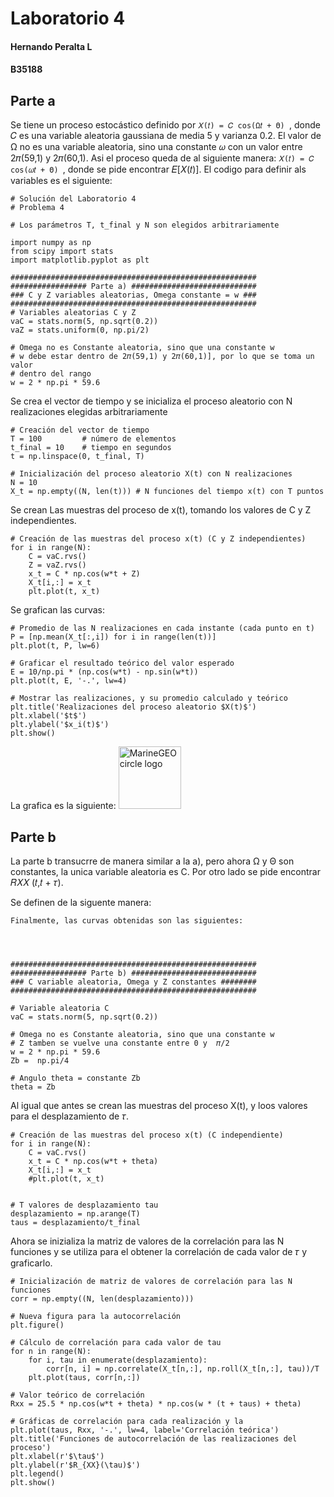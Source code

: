 # Laboratorio 4
#### Hernando Peralta L
#### B35188
## Parte a
Se tiene un proceso estocástico definido por ```𝑋(𝑡) = 𝐶 cos(Ω𝑡 + Θ) ```, donde 𝐶 es una variable aleatoria gaussiana de media 5 y varianza 0.2. El valor de Ω no es una variable aleatoria, sino una constante 𝜔 con un valor entre 2𝜋(59,1) y 2𝜋(60,1). Asi el proceso queda de al siguiente manera: ```𝑋(𝑡) = 𝐶 cos(𝜔𝑡 + Θ) ```, donde se pide encontrar 𝐸[𝑋(𝑡)].
El codigo para definir als variables es el siguiente:
```
# Solución del Laboratorio 4
# Problema 4

# Los parámetros T, t_final y N son elegidos arbitrariamente

import numpy as np
from scipy import stats
import matplotlib.pyplot as plt

#######################################################
################# Parte a) ############################
### C y Z variables aleatorias, Omega constante = w ###
#######################################################
# Variables aleatorias C y Z
vaC = stats.norm(5, np.sqrt(0.2))
vaZ = stats.uniform(0, np.pi/2)

# Omega no es Constante aleatoria, sino que una constante w
# w debe estar dentro de 2𝜋(59,1) y 2𝜋(60,1)], por lo que se toma un valor
# dentro del rango
w = 2 * np.pi * 59.6
```
Se crea el vector de tiempo y se inicializa el proceso aleatorio con N realizaciones elegidas arbitrariamente
```
# Creación del vector de tiempo
T = 100			# número de elementos
t_final = 10	# tiempo en segundos
t = np.linspace(0, t_final, T)

# Inicialización del proceso aleatorio X(t) con N realizaciones
N = 10
X_t = np.empty((N, len(t)))	# N funciones del tiempo x(t) con T puntos
```
Se crean Las muestras del proceso de x(t), tomando los valores de C y Z independientes.
```
# Creación de las muestras del proceso x(t) (C y Z independientes)
for i in range(N):
	C = vaC.rvs()
	Z = vaZ.rvs()
	x_t = C * np.cos(w*t + Z)
	X_t[i,:] = x_t
	plt.plot(t, x_t)
```
Se grafican las curvas:
```
# Promedio de las N realizaciones en cada instante (cada punto en t)
P = [np.mean(X_t[:,i]) for i in range(len(t))]
plt.plot(t, P, lw=6)

# Graficar el resultado teórico del valor esperado
E = 10/np.pi * (np.cos(w*t) - np.sin(w*t))
plt.plot(t, E, '-.', lw=4)

# Mostrar las realizaciones, y su promedio calculado y teórico
plt.title('Realizaciones del proceso aleatorio $X(t)$')
plt.xlabel('$t$')
plt.ylabel('$x_i(t)$')
plt.show()
```
La grafica es la siguiente:
<img src="/assets/img/MarineGEO_logo.png" alt="MarineGEO circle logo" style="height: 100px; width:100px;"/>


## Parte b
La parte b transucrre de manera similar a la a), pero ahora Ω y Θ son constantes, la unica variable aleatoria es C. Por otro lado se pide encontrar 𝑅𝑋𝑋 (𝑡,𝑡 + 𝜏).

Se definen de la siguente manera:

```
Finalmente, las curvas obtenidas son las siguientes:




#######################################################
################# Parte b) ############################
### C variable aleatoria, Omega y Z constantes ########
#######################################################

# Variable aleatoria C
vaC = stats.norm(5, np.sqrt(0.2))

# Omega no es Constante aleatoria, sino que una constante w
# Z tamben se vuelve una constante entre 0 y  𝜋/2
w = 2 * np.pi * 59.6
Zb =  np.pi/4

# Angulo theta = constante Zb
theta = Zb
```
Al igual que antes se crean las muestras del proceso X(t), y loos valores para el desplazamiento de 𝜏.
```
# Creación de las muestras del proceso x(t) (C independiente)
for i in range(N):
	C = vaC.rvs()
	x_t = C * np.cos(w*t + theta)
	X_t[i,:] = x_t
	#plt.plot(t, x_t)


# T valores de desplazamiento tau
desplazamiento = np.arange(T)
taus = desplazamiento/t_final
```
Ahora se inizializa la matriz de valores de la correlación para las N funciones y se utiliza para el obtener la correlación de cada valor de 𝜏 y graficarlo.
```
# Inicialización de matriz de valores de correlación para las N funciones
corr = np.empty((N, len(desplazamiento)))

# Nueva figura para la autocorrelación
plt.figure()

# Cálculo de correlación para cada valor de tau
for n in range(N):
	for i, tau in enumerate(desplazamiento):
		corr[n, i] = np.correlate(X_t[n,:], np.roll(X_t[n,:], tau))/T
	plt.plot(taus, corr[n,:])

# Valor teórico de correlación
Rxx = 25.5 * np.cos(w*t + theta) * np.cos(w * (t + taus) + theta)

# Gráficas de correlación para cada realización y la
plt.plot(taus, Rxx, '-.', lw=4, label='Correlación teórica')
plt.title('Funciones de autocorrelación de las realizaciones del proceso')
plt.xlabel(r'$\tau$')
plt.ylabel(r'$R_{XX}(\tau)$')
plt.legend()
plt.show()
```
